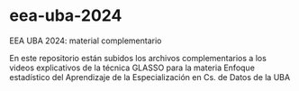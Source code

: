 # eea-uba-2024
EEA UBA 2024: material complementario

En este repositorio están subidos los archivos complementarios a los videos explicativos de la técnica GLASSO para la materia Enfoque estadístico del Aprendizaje de la Especialización en Cs. de Datos de la UBA
